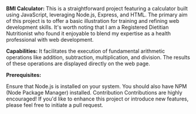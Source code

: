 **BMI Calculator:**
This is a straightforward project featuring a calculator built using JavaScript, leveraging Node.js, Express, and HTML. The primary aim of this project is to offer a basic illustration for training and refining web development skills. It's worth noting that I am a Registered Dietitian Nutritionist who found it enjoyable to blend my expertise as a health professional with web development.

**Capabilities:**
It facilitates the execution of fundamental arithmetic operations like addition, subtraction, multiplication, and division.
The results of these operations are displayed directly on the web page.

**Prerequisites:**

<p>Ensure that Node.js is installed on your system.
You should also have NPM (Node Package Manager) installed.
Contribution
Contributions are highly encouraged! If you'd like to enhance this project or introduce new features, please feel free to initiate a pull request.</P>
